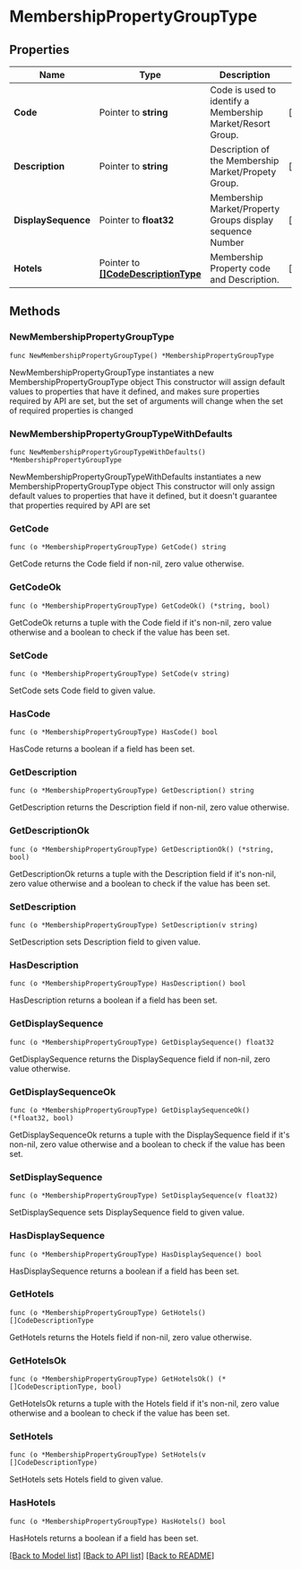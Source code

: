 # MembershipPropertyGroupType

## Properties

Name | Type | Description | Notes
------------ | ------------- | ------------- | -------------
**Code** | Pointer to **string** | Code is used to identify a Membership Market/Resort Group. | [optional] 
**Description** | Pointer to **string** | Description of the Membership Market/Propety Group. | [optional] 
**DisplaySequence** | Pointer to **float32** | Membership Market/Property Groups display sequence Number | [optional] 
**Hotels** | Pointer to [**[]CodeDescriptionType**](CodeDescriptionType.md) | Membership Property code and Description. | [optional] 

## Methods

### NewMembershipPropertyGroupType

`func NewMembershipPropertyGroupType() *MembershipPropertyGroupType`

NewMembershipPropertyGroupType instantiates a new MembershipPropertyGroupType object
This constructor will assign default values to properties that have it defined,
and makes sure properties required by API are set, but the set of arguments
will change when the set of required properties is changed

### NewMembershipPropertyGroupTypeWithDefaults

`func NewMembershipPropertyGroupTypeWithDefaults() *MembershipPropertyGroupType`

NewMembershipPropertyGroupTypeWithDefaults instantiates a new MembershipPropertyGroupType object
This constructor will only assign default values to properties that have it defined,
but it doesn't guarantee that properties required by API are set

### GetCode

`func (o *MembershipPropertyGroupType) GetCode() string`

GetCode returns the Code field if non-nil, zero value otherwise.

### GetCodeOk

`func (o *MembershipPropertyGroupType) GetCodeOk() (*string, bool)`

GetCodeOk returns a tuple with the Code field if it's non-nil, zero value otherwise
and a boolean to check if the value has been set.

### SetCode

`func (o *MembershipPropertyGroupType) SetCode(v string)`

SetCode sets Code field to given value.

### HasCode

`func (o *MembershipPropertyGroupType) HasCode() bool`

HasCode returns a boolean if a field has been set.

### GetDescription

`func (o *MembershipPropertyGroupType) GetDescription() string`

GetDescription returns the Description field if non-nil, zero value otherwise.

### GetDescriptionOk

`func (o *MembershipPropertyGroupType) GetDescriptionOk() (*string, bool)`

GetDescriptionOk returns a tuple with the Description field if it's non-nil, zero value otherwise
and a boolean to check if the value has been set.

### SetDescription

`func (o *MembershipPropertyGroupType) SetDescription(v string)`

SetDescription sets Description field to given value.

### HasDescription

`func (o *MembershipPropertyGroupType) HasDescription() bool`

HasDescription returns a boolean if a field has been set.

### GetDisplaySequence

`func (o *MembershipPropertyGroupType) GetDisplaySequence() float32`

GetDisplaySequence returns the DisplaySequence field if non-nil, zero value otherwise.

### GetDisplaySequenceOk

`func (o *MembershipPropertyGroupType) GetDisplaySequenceOk() (*float32, bool)`

GetDisplaySequenceOk returns a tuple with the DisplaySequence field if it's non-nil, zero value otherwise
and a boolean to check if the value has been set.

### SetDisplaySequence

`func (o *MembershipPropertyGroupType) SetDisplaySequence(v float32)`

SetDisplaySequence sets DisplaySequence field to given value.

### HasDisplaySequence

`func (o *MembershipPropertyGroupType) HasDisplaySequence() bool`

HasDisplaySequence returns a boolean if a field has been set.

### GetHotels

`func (o *MembershipPropertyGroupType) GetHotels() []CodeDescriptionType`

GetHotels returns the Hotels field if non-nil, zero value otherwise.

### GetHotelsOk

`func (o *MembershipPropertyGroupType) GetHotelsOk() (*[]CodeDescriptionType, bool)`

GetHotelsOk returns a tuple with the Hotels field if it's non-nil, zero value otherwise
and a boolean to check if the value has been set.

### SetHotels

`func (o *MembershipPropertyGroupType) SetHotels(v []CodeDescriptionType)`

SetHotels sets Hotels field to given value.

### HasHotels

`func (o *MembershipPropertyGroupType) HasHotels() bool`

HasHotels returns a boolean if a field has been set.


[[Back to Model list]](../README.md#documentation-for-models) [[Back to API list]](../README.md#documentation-for-api-endpoints) [[Back to README]](../README.md)


